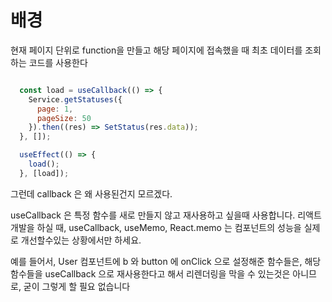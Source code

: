 # 배경

현재 페이지 단위로 function을 만들고 해당 페이지에 접속했을 때 최초 데이터를 조회하는 코드를 사용한다


```javascript

  const load = useCallback(() => {
    Service.getStatuses({
      page: 1,
      pageSize: 50
    }).then((res) => SetStatus(res.data));
  }, []);

  useEffect(() => {
    load();
  }, [load]);

```

그런데 callback 은 왜 사용된건지 모르겠다.


useCallback 은 특정 함수를 새로 만들지 않고 재사용하고 싶을때 사용합니다.
리액트 개발을 하실 때, useCallback, useMemo, React.memo 는 컴포넌트의 성능을 실제로 개선할수있는 상황에서만 하세요.

예를 들어서, User 컴포넌트에 b 와 button 에 onClick 으로 설정해준 함수들은, 해당 함수들을 useCallback 으로 재사용한다고 해서 리렌더링을 막을 수 있는것은 아니므로, 굳이 그렇게 할 필요 없습니다